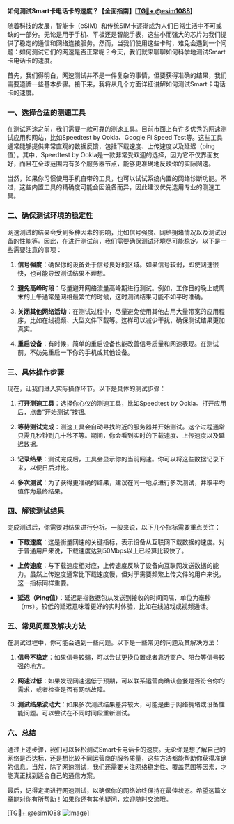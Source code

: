 **如何测试Smart卡电话卡的速度？【全面指南】[[TG💪+ @esim1088](https://t.me/s/esim1088)]**

随着科技的发展，智能卡（eSIM）和传统SIM卡逐渐成为人们日常生活中不可或缺的一部分。无论是用于手机、平板还是智能手表，这些小而强大的芯片为我们提供了稳定的通信和网络连接服务。然而，当我们使用这些卡时，难免会遇到一个问题：如何测试它们的网速是否正常呢？今天，我们就来聊聊如何科学地测试Smart卡电话卡的速度。

首先，我们得明白，网速测试并不是一件复杂的事情，但要获得准确的结果，我们需要遵循一些基本步骤。接下来，我将从几个方面详细讲解如何测试Smart卡电话卡的速度。

### **一、选择合适的测速工具**

在测试网速之前，我们需要一款可靠的测速工具。目前市面上有许多优秀的网速测试应用和网站，比如Speedtest by Ookla、Google Fi Speed Test等。这些工具通常能够提供非常直观的数据反馈，包括下载速度、上传速度以及延迟（ping值）。其中，Speedtest by Ookla是一款非常受欢迎的选择，因为它不仅界面友好，而且在全球范围内有多个服务器节点，能够更准确地反映你的实际网速。

当然，如果你习惯使用手机自带的工具，也可以试试系统内置的网络诊断功能。不过，这些内置工具的精确度可能会因设备而异，因此建议优先选用专业的测速工具。

### **二、确保测试环境的稳定性**

网速测试的结果会受到多种因素的影响，比如信号强度、网络拥堵情况以及测试设备的性能等。因此，在进行测试前，我们需要确保测试环境尽可能稳定。以下是一些需要注意的事项：

1. **信号强度**：确保你的设备处于信号良好的区域。如果信号较弱，即使网速很快，也可能导致测试结果不理想。
   
2. **避免高峰时段**：尽量避开网络流量高峰期进行测试。例如，工作日的晚上或周末的上午通常是网络最繁忙的时候，这时测试结果可能不如平时准确。

3. **关闭其他网络活动**：在测试过程中，尽量避免使用其他占用大量带宽的应用程序，比如在线视频、大型文件下载等。这样可以减少干扰，确保测试结果更加真实。

4. **重启设备**：有时候，简单的重启设备也能改善信号质量和网速表现。在测试前，不妨先重启一下你的手机或其他设备。

### **三、具体操作步骤**

现在，让我们进入实际操作环节。以下是具体的测试步骤：

1. **打开测速工具**：选择你心仪的测速工具，比如Speedtest by Ookla。打开应用后，点击“开始测试”按钮。

2. **等待测试完成**：测速工具会自动寻找附近的服务器并开始测试。这个过程通常只需几秒钟到几十秒不等。期间，你会看到实时的下载速度、上传速度以及延迟数据。

3. **记录结果**：测试完成后，工具会显示你的当前网速。你可以将这些数据记录下来，以便日后对比。

4. **多次测试**：为了获得更准确的结果，建议在同一地点进行多次测试，并取平均值作为最终结果。

### **四、解读测试结果**

完成测试后，你需要对结果进行分析。一般来说，以下几个指标需要重点关注：

- **下载速度**：这是衡量网速的关键指标，表示设备从互联网下载数据的速度。对于普通用户来说，下载速度达到50Mbps以上已经算比较快了。
  
- **上传速度**：与下载速度相对应，上传速度反映了设备向互联网发送数据的能力。虽然上传速度通常比下载速度慢，但对于需要频繁上传文件的用户来说，这一指标同样重要。

- **延迟（Ping值）**：延迟是指数据包从发送到接收的时间间隔，单位为毫秒（ms）。较低的延迟意味着更好的实时体验，比如在线游戏或视频通话。

### **五、常见问题及解决方法**

在测试过程中，你可能会遇到一些问题。以下是一些常见的问题及其解决方法：

1. **信号不稳定**：如果信号较弱，可以尝试更换位置或者靠近窗户、阳台等信号较强的地方。

2. **网速过低**：如果发现网速远低于预期，可以联系运营商确认套餐是否符合你的需求，或者检查是否有网络故障。

3. **测试结果波动大**：如果多次测试结果差异较大，可能是由于网络拥堵或设备性能问题。可以尝试在不同时间段重新测试。

### **六、总结**

通过上述步骤，我们可以轻松测试Smart卡电话卡的速度。无论你是想了解自己的网络是否达标，还是想比较不同运营商的服务质量，这些方法都能帮助你获得准确的信息。当然，除了网速测试，我们还需要关注网络稳定性、覆盖范围等因素，才能真正找到适合自己的通信方案。

最后，记得定期进行网速测试，以确保你的网络始终保持在最佳状态。希望这篇文章能对你有所帮助！如果你还有其他疑问，欢迎随时交流哦。

[[TG💪+ @esim1088](https://t.me/s/esim1088) ![Image](https://i.postimg.cc/4NQfJmqS/Snipaste-2025-05-13-00-14-12.png)]